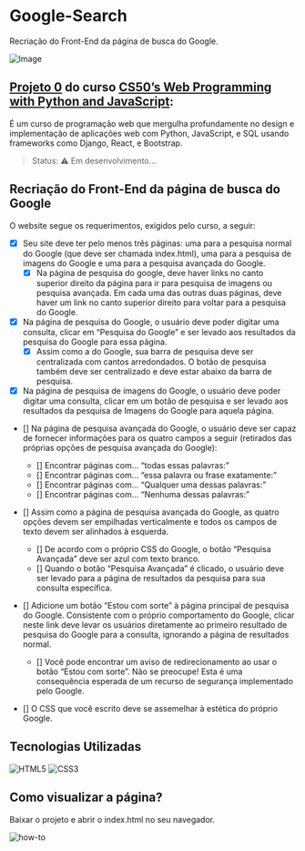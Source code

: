 # Google-Search
Recriação do Front-End da página de busca do Google.

![Image](https://github.com/user-attachments/assets/b789cda0-40bd-44c0-9f00-c32909ef32ad)

## [Projeto 0](https://cs50.harvard.edu/web/2020/projects/0/search/) do curso [CS50’s Web Programming with Python and JavaScript](https://www.edx.org/learn/web-development/harvard-university-cs50-s-web-programming-with-python-and-javascript):

É um curso de programação web que mergulha profundamente no design e implementação de aplicações web com Python, JavaScript, e SQL usando frameworks como Django, React, e Bootstrap.  

> Status: ⚠️ Em desenvolvimento... 

## Recriação do Front-End da página de busca do Google

O website segue os requerimentos, exigidos pelo curso, a seguir:

- [x] Seu site deve ter pelo menos três páginas: uma para a pesquisa normal do Google (que deve ser chamada index.html), uma para a pesquisa de imagens do Google e uma para a pesquisa avançada do Google.
  - [x] Na página de pesquisa do google, deve haver links no canto superior direito da página para ir para pesquisa de imagens ou pesquisa avançada. Em cada uma das outras duas páginas, deve haver um link no canto superior direito para voltar para a pesquisa do Google.
 
- [x] Na página de pesquisa do Google, o usuário deve poder digitar uma consulta, clicar em “Pesquisa do Google” e ser levado aos resultados da pesquisa do Google para essa página.
  - [x] Assim como a do Google, sua barra de pesquisa deve ser centralizada com cantos arredondados. O botão de pesquisa também deve ser centralizado e deve estar abaixo da barra de pesquisa.

- [x] Na página de pesquisa de imagens do Google, o usuário deve poder digitar uma consulta, clicar em um botão de pesquisa e ser levado aos resultados da pesquisa de Imagens do Google para aquela página.
- [] Na página de pesquisa avançada do Google, o usuário deve ser capaz de fornecer informações para os quatro campos a seguir (retirados das próprias opções de pesquisa avançada do Google):
  - [] Encontrar páginas com… “todas essas palavras:”
  - [] Encontrar páginas com... “essa palavra ou frase exatamente:”
  - [] Encontrar páginas com... “Qualquer uma dessas palavras:”
  - [] Encontrar páginas com... “Nenhuma dessas palavras:”
  
- [] Assim como a página de pesquisa avançada do Google, as quatro opções devem ser empilhadas verticalmente e todos os campos de texto devem ser alinhados à esquerda.
  - [] De acordo com o próprio CSS do Google, o botão “Pesquisa Avançada” deve ser azul com texto branco.
  - [] Quando o botão “Pesquisa Avançada” é clicado, o usuário deve ser levado para a página de resultados da pesquisa para sua consulta específica.
  
- [] Adicione um botão “Estou com sorte” à página principal de pesquisa do Google. Consistente com o próprio comportamento do Google, clicar neste link deve levar os usuários diretamente ao primeiro resultado de pesquisa do Google para a consulta, ignorando a página de resultados normal.
  - [] Você pode encontrar um aviso de redirecionamento ao usar o botão “Estou com sorte”. Não se preocupe! Esta é uma consequência esperada de um recurso de segurança implementado pelo Google.
  
- [] O CSS que você escrito deve se assemelhar à estética do próprio Google.

## Tecnologias Utilizadas

![HTML5](https://github.com/user-attachments/assets/420af33d-b143-4506-b281-206cf6131b38)
![CSS3](https://github.com/user-attachments/assets/2141e67c-65b5-47c7-af33-593c22b9dd2e)

## Como visualizar a página?

Baixar o projeto e abrir o index.html no seu navegador.

![how-to](https://github.com/user-attachments/assets/26e6049a-ece0-424e-bc34-ad28ec2fe8a9)

